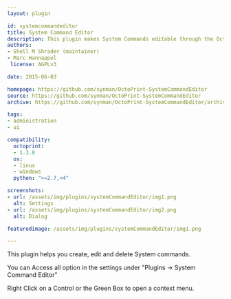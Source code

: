 ```yaml
---
layout: plugin

id: systemcommandeditor
title: System Command Editor
description: This plugin makes System Commands editable through the OctoPrint WebUI
authors:
- Shell M Shrader (maintainer)
- Marc Hannappel 
 license: AGPLv3

date: 2015-06-03

homepage: https://github.com/synman/OctoPrint-SystemCommandEditor
source: https://github.com/synman/OctoPrint-SystemCommandEditor
archive: https://github.com/synman/OctoPrint-SystemCommandEditor/archive/master.zip

tags:
- administration
- ui

compatibility:
  octoprint:
  - 1.3.0
  os:
  - linux
  - windows
  python: ">=2.7,<4"

screenshots:
- url: /assets/img/plugins/systemCommandEditor/img1.png
  alt: Settings
- url: /assets/img/plugins/systemCommandEditor/img2.png
  alt: Dialog

featuredimage: /assets/img/plugins/systemCommandEditor/img1.png

---
```


This plugin helps you create, edit and delete System commands.

You can Access all option in the settings under "Plugins -> System Command Editor"

Right Click on a Control or the Green Box to open a context menu.
